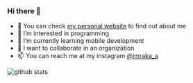 ### Hi there 👋

- 🔭 You can check <a href="https://rakaatmaja.github.io/">my personal website</a> to find out about me
- 👀 I’m interested in programming
- 🌱 I’m currently learning mobile development
- 💞️ I want to collaborate in an organization
- 📫 You can reach me at my instagram [@imraka_a](https://instagram.com/imraka_a)

![github stats](https://github-readme-stats.vercel.app/api?username=rakaatmaja&show_icons=true)
